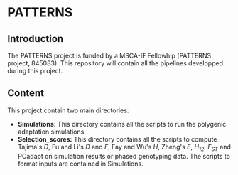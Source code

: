 # PATTERNS

## Introduction
The PATTERNS project is funded by a MSCA-IF Fellowhip (PATTERNS project, 845083). This repository will contain all the pipelines developped during this project.

## Content
This project contain two main directories: 
* **Simulations:** This directory contains all the scripts to run the polygenic adaptation simulations.
* **Selection_scores:** This directory contains all the scripts to compute Tajima's <em>D</em>, Fu and Li's <em>D</em> and <em>F</em>, Fay and Wu's <em>H</em>, Zheng's <em>E</em>, <em>H<sub>12</sub></em>, <em>F<sub>ST</sub></em> and PCadapt on simulation results or phased genotyping data. The scripts to format inputs are contained in Simulations.
